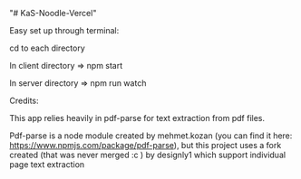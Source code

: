 "# KaS-Noodle-Vercel" 

Easy set up through terminal:

cd to each directory

In client directory => npm start

In server directory => npm run watch

Credits:

This app relies heavily in pdf-parse for text extraction from pdf files.

Pdf-parse is a node module created by mehmet.kozan (you can find it here: https://www.npmjs.com/package/pdf-parse), but this project uses a fork created (that was never merged :c ) by designly1 which support individual page text extraction